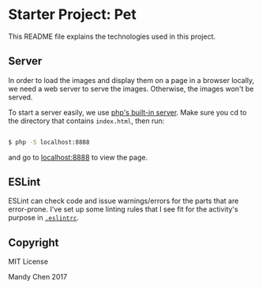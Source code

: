 # Starter Project: Pet

This README file explains the technologies used in this project.

## Server

In order to load the images and display them on a page in a browser locally, we need a web server to serve the images. Otherwise, the images won't be served.

To start a server easily, we use [php's built-in server](http://php.net/manual/en/features.commandline.webserver.php). Make sure you cd to the directory that contains `index.html`, then run:

```bash

$ php -S localhost:8888

```

and go to [localhost:8888](localhost:8888) to view the page.

## ESLint

ESLint can check code and issue warnings/errors for the parts that are error-prone. I've set up some linting rules that I see fit for the activity's purpose in [`.eslintrc`](./.eslintrc).


## Copyright

MIT License

Mandy Chen 2017
